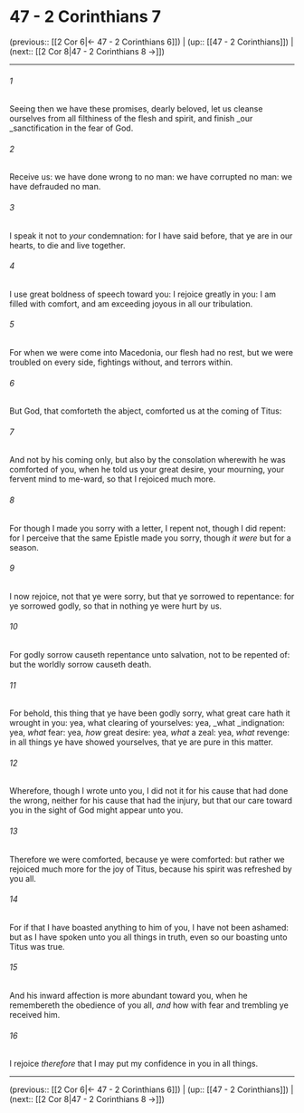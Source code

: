 # 47 - 2 Corinthians 7

(previous:: [[2 Cor 6|← 47 - 2 Corinthians 6]]) | (up:: [[47 - 2 Corinthians]]) | (next:: [[2 Cor 8|47 - 2 Corinthians 8 →]])

***


###### 1 
Seeing then we have these promises, dearly beloved, let us cleanse ourselves from all filthiness of the flesh and spirit, and finish _our _sanctification in the fear of God. 

###### 2 
Receive us: we have done wrong to no man: we have corrupted no man: we have defrauded no man. 

###### 3 
I speak it not to _your_ condemnation: for I have said before, that ye are in our hearts, to die and live together. 

###### 4 
I use great boldness of speech toward you: I rejoice greatly in you: I am filled with comfort, and am exceeding joyous in all our tribulation. 

###### 5 
For when we were come into Macedonia, our flesh had no rest, but we were troubled on every side, fightings without, and terrors within. 

###### 6 
But God, that comforteth the abject, comforted us at the coming of Titus: 

###### 7 
And not by his coming only, but also by the consolation wherewith he was comforted of you, when he told us your great desire, your mourning, your fervent mind to me-ward, so that I rejoiced much more. 

###### 8 
For though I made you sorry with a letter, I repent not, though I did repent: for I perceive that the same Epistle made you sorry, though _it were_ but for a season. 

###### 9 
I now rejoice, not that ye were sorry, but that ye sorrowed to repentance: for ye sorrowed godly, so that in nothing ye were hurt by us. 

###### 10 
For godly sorrow causeth repentance unto salvation, not to be repented of: but the worldly sorrow causeth death. 

###### 11 
For behold, this thing that ye have been godly sorry, what great care hath it wrought in you: yea, what clearing of yourselves: yea, _what _indignation: yea, _what_ fear: yea, _how_ great desire: yea, _what_ a zeal: yea, _what_ revenge: in all things ye have showed yourselves, that ye are pure in this matter. 

###### 12 
Wherefore, though I wrote unto you, I did not it for his cause that had done the wrong, neither for his cause that had the injury, but that our care toward you in the sight of God might appear unto you. 

###### 13 
Therefore we were comforted, because ye were comforted: but rather we rejoiced much more for the joy of Titus, because his spirit was refreshed by you all. 

###### 14 
For if that I have boasted anything to him of you, I have not been ashamed: but as I have spoken unto you all things in truth, even so our boasting unto Titus was true. 

###### 15 
And his inward affection is more abundant toward you, when he remembereth the obedience of you all, _and_ how with fear and trembling ye received him. 

###### 16 
I rejoice _therefore_ that I may put my confidence in you in all things.

***

(previous:: [[2 Cor 6|← 47 - 2 Corinthians 6]]) | (up:: [[47 - 2 Corinthians]]) | (next:: [[2 Cor 8|47 - 2 Corinthians 8 →]])
